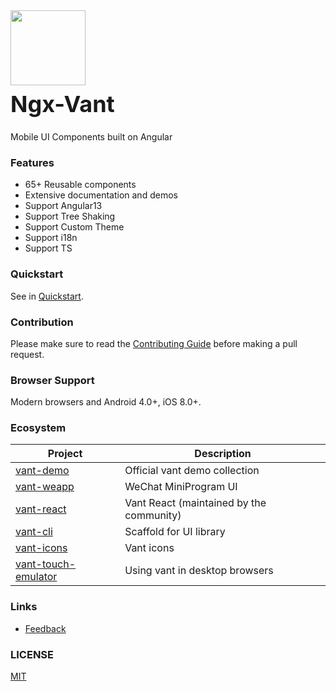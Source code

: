 <div class="card">
  <div class="van-doc-intro">
    <img class="van-doc-intro__logo" style="width: 120px; height: 120px;" src="https://img.yzcdn.cn/vant/logo.png">
    <h2 style="margin: 0; font-size: 36px; line-height: 60px;">Ngx-Vant</h2>
    <p>Mobile UI Components built on Angular</p>
  </div>
</div>

### Features

- 65+ Reusable components
- Extensive documentation and demos
- Support Angular13
- Support Tree Shaking
- Support Custom Theme
- Support i18n
- Support TS

### Quickstart

See in [Quickstart](#/en-US/quickstart).

### Contribution

Please make sure to read the [Contributing Guide](#/en-US/contribution) before making a pull request.

### Browser Support

Modern browsers and Android 4.0+, iOS 8.0+.

### Ecosystem

| Project                                                                                     | Description                              |
| ------------------------------------------------------------------------------------------- | ---------------------------------------- |
| [vant-demo](https://github.com/youzan/vant-demo)                                            | Official vant demo collection            |
| [vant-weapp](https://github.com/youzan/vant-weapp)                                          | WeChat MiniProgram UI                    |
| [vant-react](https://github.com/mxdi9i7/vant-react)                                         | Vant React (maintained by the community) |
| [vant-cli](https://github.com/youzan/vant/tree/dev/packages/vant-cli)                       | Scaffold for UI library                  |
| [vant-icons](https://github.com/youzan/vant/tree/dev/packages/vant-icons)                   | Vant icons                               |
| [vant-touch-emulator](https://github.com/youzan/vant/tree/dev/packages/vant-touch-emulator) | Using vant in desktop browsers           |

### Links

- [Feedback](https://github.com/yutao331763646/ngx-vant/issues)

### LICENSE

[MIT](https://zh.wikipedia.org/wiki/MIT%E8%A8%B1%E5%8F%AF%E8%AD%89)
